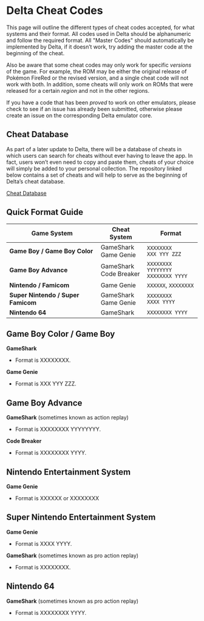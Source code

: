# Delta Cheat Codes

This page will outline the different types of cheat codes accepted, for what systems and their format. All codes used in Delta should be alphanumeric and follow the required format. All "Master Codes" should automatically be implemented by Delta, if it doesn’t work, try adding the master code at the beginning of the cheat.

Also be aware that some cheat codes may only work for specific *versions* of the game. For example, the ROM may be either the original release of Pokémon FireRed or the revised version, and a single cheat code will not work with both. In addition, some cheats will only work on ROMs that were released for a certain *region* and not in the other regions.

If you have a code that has been *proved* to work on other emulators, please check to see if an issue has already been submitted, otherwise please create an issue on the corresponding Delta emulator core.

## Cheat Database

As part of a later update to Delta, there will be a database of cheats in which users can search for cheats without ever having to leave the app. In fact, users won’t even need to copy and paste them, cheats of your choice will simply be added to your personal collection. The repository linked below contains a set of cheats and will help to serve as the beginning of Delta’s cheat database.

[Cheat Database](https://github.com/noah978/CheatBase)

## Quick Format Guide

| Game System                               | Cheat System                | Format                                 |  
|-------------------------------------------|-----------------------------|----------------------------------------|
| **Game Boy / Game Boy Color**             | GameShark<br>Game Genie     | `XXXXXXXX`<br>`XXX YYY ZZZ`            |
| **Game Boy Advance**                      | GameShark<br>Code Breaker   | `XXXXXXXX YYYYYYYY`<br>`XXXXXXXX YYYY` |
| **Nintendo / Famicom**                    | Game Genie                  | `XXXXXX`, `XXXXXXXX`                   |
| **Super Nintendo / Super Famicom**        | GameShark<br>Game Genie     | `XXXXXXXX`<br>`XXXX YYYY`              |
| **Nintendo 64**                           | GameShark                   | `XXXXXXXX YYYY`                        |

## Game Boy Color / Game Boy

**GameShark**

*   Format is XXXXXXXX.

**Game Genie**

*   Format is XXX YYY ZZZ.

## Game Boy Advance

**GameShark** (sometimes known as action replay)

*   Format is XXXXXXXX YYYYYYYY.

**Code Breaker**

*   Format is XXXXXXXX YYYY.

## Nintendo Entertainment System

**Game Genie**

*   Format is XXXXXX or XXXXXXXX

## Super Nintendo Entertainment System

**Game Genie**

*   Format is XXXX YYYY.

**GameShark** (sometimes known as pro action replay)

*   Format is XXXXXXXX.

## Nintendo 64

**GameShark** (sometimes known as pro action replay)

*   Format is XXXXXXXX YYYY.
